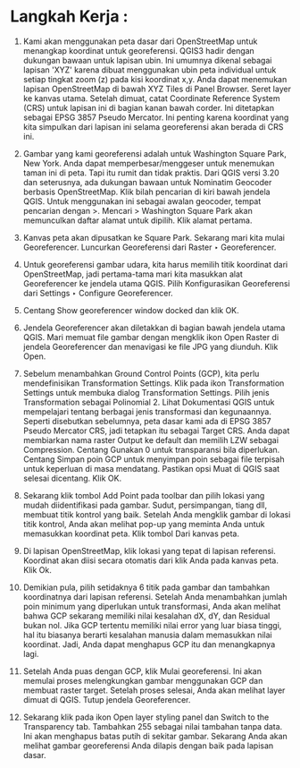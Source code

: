#  Langkah Kerja :

1. Kami akan menggunakan peta dasar dari OpenStreetMap untuk menangkap koordinat untuk georeferensi. QGIS3 hadir dengan dukungan bawaan untuk lapisan ubin. Ini umumnya dikenal sebagai lapisan 'XYZ' karena dibuat menggunakan ubin peta individual untuk setiap tingkat zoom (z) pada kisi koordinat x,y. Anda dapat menemukan lapisan OpenStreetMap di bawah XYZ Tiles di Panel Browser. Seret layer ke kanvas utama. Setelah dimuat, catat Coordinate Reference System (CRS) untuk lapisan ini di bagian kanan bawah corder. Ini ditetapkan sebagai EPSG 3857 Pseudo Mercator. Ini penting karena koordinat yang kita simpulkan dari lapisan ini selama georeferensi akan berada di CRS ini.

2. Gambar yang kami georeferensi adalah untuk Washington Square Park, New York. Anda dapat memperbesar/menggeser untuk menemukan taman ini di peta. Tapi itu rumit dan tidak praktis. Dari QGIS versi 3.20 dan seterusnya, ada dukungan bawaan untuk Nominatim Geocoder berbasis OpenStreetMap. Klik bilah pencarian di kiri bawah jendela QGIS. Untuk menggunakan ini sebagai awalan geocoder, tempat pencarian dengan >. Mencari > Washington Square Park akan memunculkan daftar alamat untuk dipilih. Klik alamat pertama.

3. Kanvas peta akan dipusatkan ke Square Park. Sekarang mari kita mulai Georeferencer. Luncurkan Georeferensi dari Raster ‣ Georeferencer.

4. Untuk georeferensi gambar udara, kita harus memilih titik koordinat dari OpenStreetMap, jadi pertama-tama mari kita masukkan alat Georeferencer ke jendela utama QGIS. Pilih Konfigurasikan Georeferensi dari Settings ‣ Configure Georeferencer.

5. Centang Show georeferencer window docked dan klik OK.

6. Jendela Georeferencer akan diletakkan di bagian bawah jendela utama QGIS. Mari memuat file gambar dengan mengklik ikon Open Raster di jendela Georeferencer dan menavigasi ke file JPG yang diunduh. Klik Open.

7. Sebelum menambahkan Ground Control Points (GCP), kita perlu mendefinisikan Transformation Settings. Klik pada ikon Transformation Settings untuk membuka dialog Transformation Settings. Pilih jenis Transformation sebagai Polinomial 2. Lihat Dokumentasi QGIS untuk mempelajari tentang berbagai jenis transformasi dan kegunaannya. Seperti disebutkan sebelumnya, peta dasar kami ada di EPSG 3857 Pseudo Mercator CRS, jadi tetapkan itu sebagai Target CRS. Anda dapat membiarkan nama raster Output ke default dan memilih LZW sebagai Compression. Centang Gunakan 0 untuk transparansi bila diperlukan. Centang Simpan poin GCP untuk menyimpan poin sebagai file terpisah untuk keperluan di masa mendatang. Pastikan opsi Muat di QGIS saat selesai dicentang. Klik OK.

8. Sekarang klik tombol Add Point pada toolbar dan pilih lokasi yang mudah diidentifikasi pada gambar. Sudut, persimpangan, tiang dll, membuat titik kontrol yang baik. Setelah Anda mengklik gambar di lokasi titik kontrol, Anda akan melihat pop-up yang meminta Anda untuk memasukkan koordinat peta. Klik tombol Dari kanvas peta.

9. Di lapisan OpenStreetMap, klik lokasi yang tepat di lapisan referensi. Koordinat akan diisi secara otomatis dari klik Anda pada kanvas peta. Klik Ok.

10. Demikian pula, pilih setidaknya 6 titik pada gambar dan tambahkan koordinatnya dari lapisan referensi. Setelah Anda menambahkan jumlah poin minimum yang diperlukan untuk transformasi, Anda akan melihat bahwa GCP sekarang memiliki nilai kesalahan dX, dY, dan Residual bukan nol. Jika GCP tertentu memiliki nilai error yang luar biasa tinggi, hal itu biasanya berarti kesalahan manusia dalam memasukkan nilai koordinat. Jadi, Anda dapat menghapus GCP itu dan menangkapnya lagi.

11. Setelah Anda puas dengan GCP, klik Mulai georeferensi. Ini akan memulai proses melengkungkan gambar menggunakan GCP dan membuat raster target. Setelah proses selesai, Anda akan melihat layer dimuat di QGIS. Tutup jendela Georeferencer.

12. Sekarang klik pada ikon Open layer styling panel dan Switch to the Transparency tab. Tambahkan 255 sebagai nilai tambahan tanpa data. Ini akan menghapus batas putih di sekitar gambar. Sekarang Anda akan melihat gambar georeferensi Anda dilapis dengan baik pada lapisan dasar.
 
